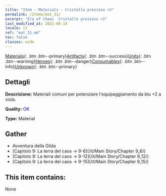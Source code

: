 ```yaml
---
title: "Item - Materials - Cristallo prezioso +2"
permalink: /Items/mat_31/
excerpt: "Era of Chaos  Cristallo prezioso +2"
last_modified_at: 2021-04-14
locale: it
ref: "mat_31.md"
toc: false
classes: wide
---
```

 [Materials](/it/Items/){: .btn .btn--primary}[Artifacts](/it/Items/Artifacts/){: .btn .btn--success}[Units](/it/Items/Units/){: .btn .btn--warning}[Heroes](/it/Items/Heroes/){: .btn .btn--danger}[Consumables](/it/Items/Consumables/){: .btn .btn--info}[Unknown](/it/Items/Unknown/){: .btn .btn--primary}

## Dettagli
 **Descrizione:** Materiali comuni per potenziare l'equipaggiamento da blu +2 a viola.

 **Quality:** <span style="color: #0000CD">OK</span>

 **Type:** Material

## Gather

*    Avventura della Gilda 
*    [Capitolo 9: La terra del caos -> 9-6](/it/Main Story/Chapter 9_6/) 
*    [Capitolo 9: La terra del caos -> 9-12](/it/Main Story/Chapter 9_12/) 
*    [Capitolo 9: La terra del caos -> 9-15](/it/Main Story/Chapter 9_15/) 

## This item contains:

  None


